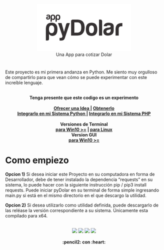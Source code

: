 
<p align="center">
<img src="https://raw.githubusercontent.com/gusgeek/pyDolar-app/main/pyapp.png">
  <br>
  Una App para cotizar Dolar
</p>

# 
Este proyecto es mi primera andanza en Python. Me siento muy orgulloso de compartirlo para que vean cómo se puede experimentar con este increíble lenguaje.
<br><br>
  <p align="center">
  <strong>Tenga presente que este codigo es un experimento</strong>
  <br><br>
    <strong>
      <a href="https://github.com/gusgeek/pyDolar-app/issues/new"> Ofrecer una Idea </a> | 
      <a href="https://github.com/gusgeek/pyDolar-app/releases/latest"> Obtenerlo </a>
      <br>
      <a href="https://github.com/gusgeek/pyDolar-lib"> Integrarlo en mi Sistema Python  </a> | 
      <a href="https://github.com/gusgeek/phpDolar"> Integrarlo en mi Sistema PHP </a>
      <br> <br>
      Versiones de Terminal
      <br>
      <a href="https://github.com/gusgeek/pyDolar-app/releases/download/0.1/pyDolar-x64-win.exe">para Win10 >=</a> | 
      <a href="https://github.com/gusgeek/pyDolar-app/releases/download/0.1/pyDolar-x64-linux">para Linux </a>
      <br>
      Version GUI
      <br>
      <a href="https://github.com/gusgeek/pyDolar-app/releases/download/0.2/maintk.exe">para Win10 >=  </a>
    </strong>
  </p>

# Como empiezo
**Opcion 1)** Si desea iniciar este Proyecto en su computadora en forma de Desarrollador, debe de tener instalado la dependencia “requests” en su sistema, lo puede hacer con la siguiente instrucción pip / pip3 install requests.
Puede iniciar pyDolar en su terminal de forma simple ingresando main.py si está en el mismo directorio en el que descargo la utilidad. 

**Opcion 2)** Si desea utilizarlo como utilidad definida, puede descargarlo de las reléase la versión correspondiente a su sistema. Únicamente esta compilado para x64.
<br><br>
<p align="center">
    <img src="https://img.shields.io/github/downloads/gusgeek/pyDolar-app/total">  
    <img src="https://img.shields.io/github/v/release/gusgeek/pyDolar-app">  
    <img src="https://img.shields.io/github/release-date/gusgeek/pyDolar-app">  
    <img src="https://img.shields.io/github/languages/code-size/gusgeek/pyDolar-app">
  <br><br>
  <strong>:pencil2: con :heart:</strong>
</p>


